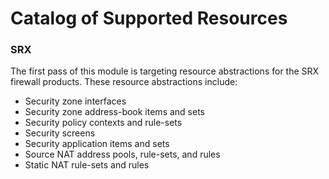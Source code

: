 # Catalog of Supported Resources

### SRX

The first pass of this module is targeting resource abstractions for the SRX firewall products.  These resource abstractions include:

 * Security zone interfaces
 * Security zone address-book items and sets
 * Security policy contexts and rule-sets
 * Security screens
 * Security application items and sets
 * Source NAT address pools, rule-sets, and rules
 * Static NAT rule-sets and rules
